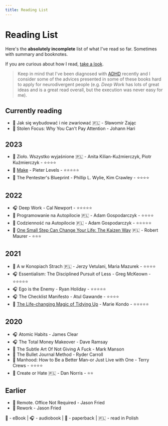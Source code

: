 ```yaml
---
title: Reading List
---
```


# Reading List

Here's the **absolutely incomplete** list of what I've read so far. Sometimes with summary and booknotes.

If you are curious about how I read, [take a look](/reading/how-I-read.md).

> Keep in mind that I've been diagnosed with [ADHD](/ADHD/index.md) recently and I consider some of the advices presented in some of these books hard to apply for neurodivergent people (e.g. _Deep Work_ has lots of great ideas and is a great read overall, but the execution was never easy for me).

## Currently reading

- 📱 Jak się wybudować i nie zwariować 🇵🇱 - Sławomir Zając
- 📱 Stolen Focus: Why You Can't Pay Attention - Johann Hari

## 2023

- 📱 Zioło. Wszystko wyjaśnione 🇵🇱 - Anita Kilian-Kuźmierczyk, Piotr Kuźmierczyk - ⭐⭐⭐⭐
- 📱 [Make](/reading/booknotes/make) - Pieter Levels - ⭐⭐⭐⭐⭐
- 📱 The Pentester's Blueprint - Phillip L. Wylie, Kim Crawley - ⭐️⭐️⭐️⭐️

## 2022

- 🎧 Deep Work - Cal Newport - ⭐️⭐️⭐️⭐️⭐️
- 📱 Programowanie na Autopilocie 🇵🇱 - Adam Gospodarczyk - ⭐️⭐️⭐️⭐️
- 📱 Codzienność na Autopilocie 🇵🇱 - Adam Gospodarczyk - ⭐️⭐️⭐️⭐️⭐️
- 📱 [One Small Step Can Change Your Life: The Kaizen Way](/reading/booknotes/kaizen.md) 🇵🇱 - Robert Maurer - ⭐️⭐️⭐️

## 2021

- 📱 A w Konopiach Strach 🇵🇱 - Jerzy Vetulani, Maria Mazurek - ⭐️⭐️⭐️⭐️
- 🎧 Essentialism: The Disciplined Pursuit of Less - Greg McKeown - ⭐️⭐️⭐️⭐️⭐️
- 🎧 Ego is the Enemy - Ryan Holiday - ⭐️⭐️⭐️⭐️⭐️
- 🎧 The Checklist Manifesto - Atul Gawande - ⭐️⭐️⭐️⭐️
- 📱 [The Life-changing Magic of Tidying Up](/./booknotes/lifechanging-magic-of-tidying-up.md) - Marie Kondo - ⭐️⭐️⭐️⭐️⭐️

## 2020

- 🎧 Atomic Habits - James Clear
- 🎧 The Total Money Makeover - Dave Ramsay
- 📱 The Subtle Art Of Not Giving A Fuck - Mark Manson
- 📱 The Bullet Journal Method - Ryder Carroll
- 📱 Manhood: How to Be a Better Man-or Just Live with One - Terry Crews - ⭐️⭐️⭐️⭐️
- 📕 Create or Hate 🇵🇱 - Dan Norris - ⭐️⭐️

## Earlier

- 📱 Remote. Office Not Required - Jason Fried
- 📱 Rework - Jason Fried

📱 - eBook | 🎧 - audiobook | 📕 - paperback | 🇵🇱 - read in Polish
